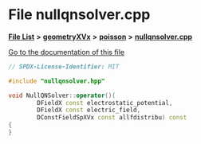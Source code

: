 

# File nullqnsolver.cpp

[**File List**](files.md) **>** [**geometryXVx**](dir_e51b496b46dd687775e46e0826614574.md) **>** [**poisson**](dir_d78fdb6d05340e24a2e187de33ea09a4.md) **>** [**nullqnsolver.cpp**](geometryXVx_2poisson_2nullqnsolver_8cpp.md)

[Go to the documentation of this file](geometryXVx_2poisson_2nullqnsolver_8cpp.md)


```C++
// SPDX-License-Identifier: MIT

#include "nullqnsolver.hpp"

void NullQNSolver::operator()(
        DFieldX const electrostatic_potential,
        DFieldX const electric_field,
        DConstFieldSpXVx const allfdistribu) const
{
}
```


